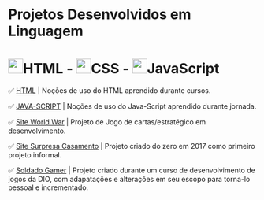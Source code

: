 # Projetos Desenvolvidos em Linguagem 
# <img src="https://hermes.dio.me/skills/fcf8b10b-47bc-4f8c-a105-4e1c0ce3cde4.png" height="30">HTML  -   <img src="https://hermes.dio.me/skills/09cd9e23-7d8a-4782-8e5e-0dcb65d1b640.png" height="30">CSS  -  <img src="https://hermes.dio.me/skills/bb34a26f-52a7-4861-a6e3-39ade2145dcb.png" height="30">JavaScript

✅ [HTML](https://github.com/Carlos-CGS/ProjetosHtmlCssJavaScript/tree/main/HTML) | Noções de uso do HTML aprendido durante cursos.

✅ [JAVA-SCRIPT](https://github.com/Carlos-CGS/ProjetosHtmlCssJavaScript/tree/main/JavaScript) | Noções de uso do Java-Script aprendido durante jornada.

✅ [Site World War](https://github.com/Carlos-CGS/ProjetosHtmlCss/tree/main/Site%20-%20World%20War) | Projeto de Jogo de cartas/estratégico em desenvolvimento. 

✅ [Site Surpresa Casamento](https://github.com/Carlos-CGS/ProjetosHtmlCss/tree/main/Site_Surpresa_Casameno-2017-primeiroProjeto) | Projeto criado do zero em 2017 como primeiro projeto informal.

✅ [Soldado Gamer](https://github.com/Carlos-CGS/ProjetosHtmlCssJavaScript/tree/main/SoldadoGamer) | Projeto criado durante um curso de desenvolvimento de jogos da DIO, com adapatações e alterações em seu escopo para torna-lo pessoal e incrementado.




